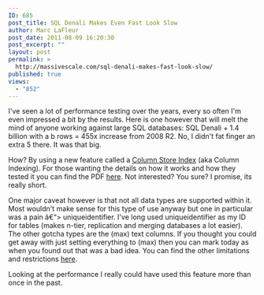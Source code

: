 ```yaml
---
ID: 685
post_title: SQL Denali Makes Even Fast Look Slow
author: Marc LaFleur
post_date: 2011-08-09 16:20:30
post_excerpt: ""
layout: post
permalink: >
  http://massivescale.com/sql-denali-makes-fast-look-slow/
published: true
views:
  - "852"
---
```

I've seen a lot of performance testing over the years, every so often I'm even impressed a bit by the results. Here is one however that will melt the mind of anyone working against large SQL databases: SQL Denali + 1.4 billion with a b rows = 455x increase from 2008 R2. No, I didn't fat finger an extra 5 there. It was that big.

How? By using a new feature called a <a href="http://msdn.microsoft.com/en-us/library/gg492088(v=SQL.110).aspx" target="_blank">Column Store Index</a> (aka Column Indexing). For those wanting the details on how it works and how they tested it you can find the PDF <a href="http://download.microsoft.com/download/8/C/1/8C1CE06B-DE2F-40D1-9C5C-3EE521C25CE9/Columnstore%20Indexes%20for%20Fast%20DW%20QP%20SQL%20Server%2011.pdf" target="_blank">here</a>. Not interested? You sure? I promise, its really short.

One major caveat however is that not all data types are supported within it. Most wouldn't make sense for this type of use anyway but one in particular was a pain â€“&gt; uniqueidentifier. I've long used uniqueidentifier as my ID for tables (makes n-tier, replication and merging databases a lot easier). The other gotcha types are the (max) text columns. If you thought you could get away with just setting everything to (max) then you can mark today as when you found out that was a bad idea. You can find the other limitations and restrictions <a href="http://msdn.microsoft.com/en-us/library/gg492088(v=SQL.110).aspx#Restrictions" target="_blank">here</a>.

Looking at the performance I really could have used this feature more than once in the past.